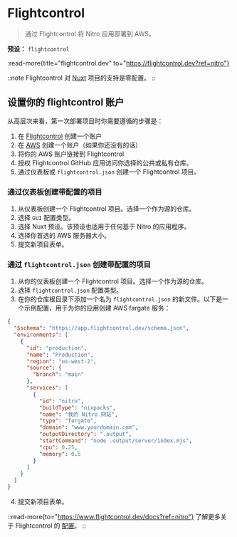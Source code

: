 # Flightcontrol

> 通过 Flightcontrol 将 Nitro 应用部署到 AWS。

**预设：** `flightcontrol`

:read-more{title="flightcontrol.dev" to="https://flightcontrol.dev?ref=nitro"}

::note
Flightcontrol 对 [Nuxt](https://nuxt.com/) 项目的支持是零配置。
::

## 设置你的 flightcontrol 账户

从高层次来看，第一次部署项目时你需要遵循的步骤是：

1. 在 [Flightcontrol](https://app.flightcontrol.dev/signup?ref=nitro) 创建一个账户
2. 在 [AWS](https://portal.aws.amazon.com/billing/signup) 创建一个账户（如果你还没有的话）
3. 将你的 AWS 账户链接到 Flightcontrol
4. 授权 Flightcontrol GitHub 应用访问你选择的公共或私有仓库。
5. 通过仪表板或 `flightcontrol.json` 创建一个 Flightcontrol 项目。

### 通过仪表板创建带配置的项目

1. 从仪表板创建一个 Flightcontrol 项目。选择一个作为源的仓库。
2. 选择 `GUI` 配置类型。
3. 选择 Nuxt 预设。该预设也适用于任何基于 Nitro 的应用程序。
4. 选择你首选的 AWS 服务器大小。
5. 提交新项目表单。

### 通过 `flightcontrol.json` 创建带配置的项目

1. 从你的仪表板创建一个 Flightcontrol 项目。选择一个作为源的仓库。
2. 选择 `flightcontrol.json` 配置类型。
3. 在你的仓库根目录下添加一个名为 `flightcontrol.json` 的新文件。以下是一个示例配置，用于为你的应用创建 AWS fargate 服务：

  ```json [flightcontrol.json]
  {
    "$schema": "https://app.flightcontrol.dev/schema.json",
    "environments": [
      {
        "id": "production",
        "name": "Production",
        "region": "us-west-2",
        "source": {
          "branch": "main"
        },
        "services": [
          {
            "id": "nitro",
            "buildType": "nixpacks",
            "name": "我的 Nitro 网站",
            "type": "fargate",
            "domain": "www.yourdomain.com",
            "outputDirectory": ".output",
            "startCommand": "node .output/server/index.mjs",
            "cpu": 0.25,
            "memory": 0.5
          }
        ]
      }
    ]
  }
  ```

4. 提交新项目表单。

::read-more{to="https://www.flightcontrol.dev/docs?ref=nitro"}
了解更多关于 Flightcontrol 的 [配置](https://www.flightcontrol.dev/docs?ref=nitro)。
::
